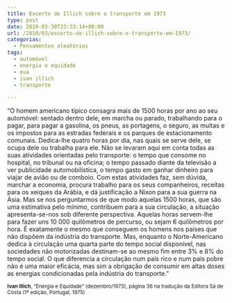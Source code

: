 ```yaml
---
title: Excerto de Illich sobre o transporte em 1973
type: post
date: 2010-03-30T23:33:14+00:00
url: /2010/03/excerto-de-illich-sobre-o-transporte-em-1973/
categorias:
  - Pensamentos aleatórios
tags:
  - automóvel
  - energia e equidade
  - eua
  - ivan illich
  - transporte

---
```

“O homem americano típico consagra mais de 1500 horas por ano ao seu automóvel: sentado dentro dele, em marcha ou parado, trabalhando para o pagar, para pagar a gasolina, os pneus, as portagens, o seguro, as multas e os impostos para as estradas federais e os parques de estacionamento comunais. Dedica-lhe quatro horas por dia, nas quais se serve dele, se ocupa dele ou trabalha para ele. Não se levaram aqui em conta todas as suas atividades orientadas pelo transporte: o tempo que consome no hospital, no tribunal ou na oficina; o tempo passado diante da televisão a ver publicidade automobilística, o tempo gasto em ganhar dinheiro para viajar de avião ou de comboio. Com estas atividades faz, sem dúvida, marchar a economia, procura trabalho para os seus companheiros, receitas para os xeiques da Arábia, e dá justificação a Nixon para a sua guerra na Ásia. Mas se nos perguntarmos de que modo aquelas 1500 horas, que são uma estimativa pelo mínimo, contribuem para a sua circulação, a situação apresenta-se-nos sob diferente perspectiva. Aquelas horas servem-lhe para fazer uns 10 000 quilômetros de percurso, ou sejam 6 quilômetros por hora. É exatamente o mesmo que conseguem os homens nos países que não dispõem da indústria do transporte. Mas, enquanto o Norte-Americano dedica à circulação uma quarta parte do tempo social disponível, nas sociedades não motorizadas destinam-se ao mesmo fim entre 3% e 8% do tempo social. O que diferencia a circulação num país rico e num país pobre não é uma maior eficácia, mas sim a obrigação de consumir em altas doses as energias condicionadas pela indústria do transporte.”

<small><strong>Ivan Illich</strong>, “Energia e Equidade” (dezembro/1973), página 36 na tradução da Editora Sá de Costa (1ª edição, Portugal, 1975)</small>
